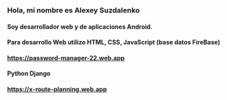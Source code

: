 ###  Hola, mi nombre es Alexey Suzdalenko
#### Soy desarrollador web y de aplicaciones Android.
#### Para desarrollo Web utilizo HTML, CSS, JavaScript (base datos FireBase)
#### https://password-manager-22.web.app
#### Python Django
#### https://x-route-planning.web.app
